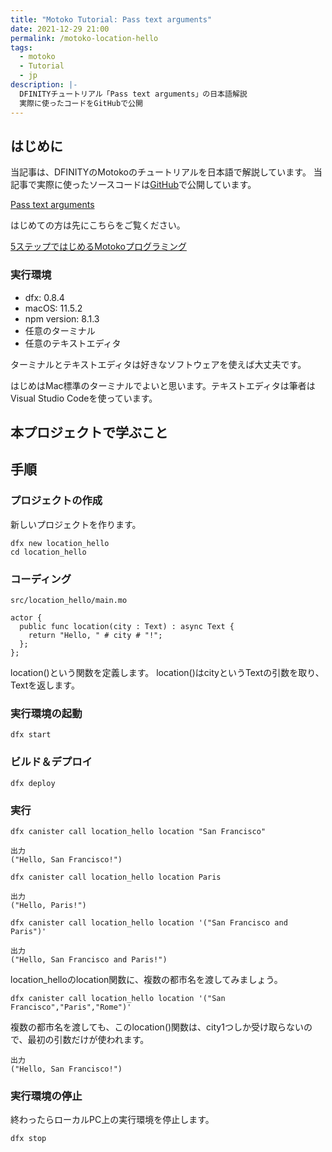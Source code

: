 ```yaml
---
title: "Motoko Tutorial: Pass text arguments"
date: 2021-12-29 21:00
permalink: /motoko-location-hello
tags:
  - motoko
  - Tutorial
  - jp
description: |-
  DFINITYチュートリアル「Pass text arguments」の日本語解説
  実際に使ったコードをGitHubで公開
---
```


## はじめに
当記事は、DFINITYのMotokoのチュートリアルを日本語で解説しています。
当記事で実際に使ったソースコードは[GitHub](https://github.com/smacon-dev/motoko-tutorial/tree/main/location_hello)で公開しています。

[Pass text arguments](https://smartcontracts.org/docs/developers-guide/tutorials/hello-location.html)

はじめての方は先にこちらをご覧ください。

[5ステップではじめるMotokoプログラミング](/hello-motoko)

### 実行環境
* dfx: 0.8.4
* macOS: 11.5.2
* npm version: 8.1.3
* 任意のターミナル
* 任意のテキストエディタ

ターミナルとテキストエディタは好きなソフトウェアを使えば大丈夫です。

はじめはMac標準のターミナルでよいと思います。テキストエディタは筆者はVisual Studio Codeを使っています。

## 本プロジェクトで学ぶこと


## 手順
### プロジェクトの作成

新しいプロジェクトを作ります。

```
dfx new location_hello
cd location_hello
```
### コーディング
`src/location_hello/main.mo`
```
actor {
  public func location(city : Text) : async Text {
    return "Hello, " # city # "!";
  };
};
```
location()という関数を定義します。
location()はcityというTextの引数を取り、Textを返します。

### 実行環境の起動
```
dfx start
```

### ビルド＆デプロイ
```
dfx deploy
```

### 実行

```
dfx canister call location_hello location "San Francisco"
```

```
出力
("Hello, San Francisco!")
```

```
dfx canister call location_hello location Paris
```
```
出力
("Hello, Paris!")
```

```
dfx canister call location_hello location '("San Francisco and Paris")'
```
```
出力
("Hello, San Francisco and Paris!")
```

location_helloのlocation関数に、複数の都市名を渡してみましょう。
```
dfx canister call location_hello location '("San Francisco","Paris","Rome")'
```
複数の都市名を渡しても、このlocation()関数は、city1つしか受け取らないので、最初の引数だけが使われます。
```
出力
("Hello, San Francisco!")
```

### 実行環境の停止
終わったらローカルPC上の実行環境を停止します。
```
dfx stop
```